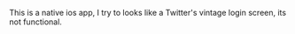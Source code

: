 This is a native ios app, I try to looks like a Twitter's vintage login screen, its not functional.
